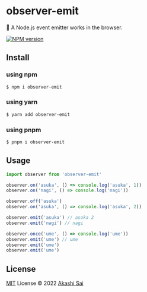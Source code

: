 # observer-emit

👀 A Node.js event emitter works in the browser.

[![NPM version](https://img.shields.io/npm/v/observer-emit?color=a1b858&label=)](https://www.npmjs.com/package/observer-emit)

## Install

### using npm

```bash
$ npm i observer-emit
```

### using yarn

```bash
$ yarn add observer-emit
```

### using pnpm

```bash
$ pnpm i observer-emit
```

## Usage


```ts
import observer from 'observer-emit'

observer.on('asuka', () => console.log('asuka', 1))
observer.on('nagi', () => console.log('nagi'))

observer.off('asuka')
observer.on('asuka', () => console.log('asuka', 2))

observer.emit('asuka') // asuka 2
observer.emit('nagi') // nagi

observer.once('ume', () => console.log('ume'))
observer.emit('ume') // ume
observer.emit('ume')
observer.emit('ume')
```

## License

[MIT](./LICENSE) License © 2022 [Akashi Sai](https://github.com/akashigakki)
